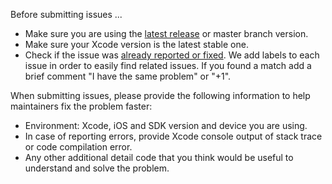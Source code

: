 Before submitting issues ...

- Make sure you are using the [latest release](https://github.com/xmartlabs/Bender/releases) or master branch version.
- Make sure your Xcode version is the latest stable one.
- Check if the issue was [already reported or fixed](https://github.com/xmartlabs/Bender/issues?utf8=%E2%9C%93&q=is%3Aissue). We add labels to each issue in order to easily find related issues. If you found a match add a brief comment "I have the same problem" or "+1".

When submitting issues, please provide the following information to help maintainers fix the problem faster:

- Environment: Xcode, iOS and SDK version and device you are using.
- In case of reporting errors, provide Xcode console output of stack trace or code compilation error.
- Any other additional detail  code that you think would be useful to understand and solve the problem.
